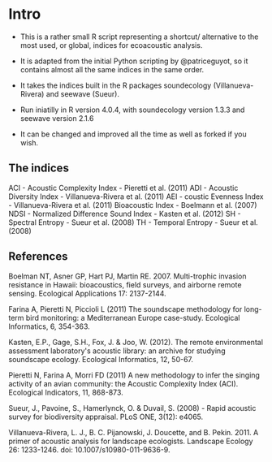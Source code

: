 # Intro

- This is a rather small R script representing a shortcut/ alternative to the most used, or global, indices for ecoacoustic analysis.

- It is adapted from the initial Python scripting by @patriceguyot, so it contains almost all the same indices in the same order.

- It takes the indices built in the R packages soundecology (Villanueva-Rivera) and seewave (Sueur).

-  Run iniatilly in R version 4.0.4, with soundecology version 1.3.3 and seewave version 2.1.6

- It can be changed and improved all the time as well as forked if you wish.

## The indices

ACI - Acoustic Complexity Index - Pieretti et al. (2011)
ADI - Acoustic Diversity Index - Villanueva-Rivera et al. (2011)
AEI - coustic Evenness Index - Villanueva-Rivera et al. (2011)
Bioacoustic Index - Boelmann et al. (2007)
NDSI - Normalized Difference Sound Index - Kasten et al. (2012)
SH - Spectral Entropy - Sueur et al. (2008)
TH - Temporal Entropy - Sueur et al. (2008)

## References

Boelman NT, Asner GP, Hart PJ, Martin RE. 2007. Multi-trophic invasion resistance in Hawaii: bioacoustics, field surveys, and airborne remote sensing. Ecological Applications 17: 2137-2144.

Farina A, Pieretti N, Piccioli L (2011) The soundscape methodology for long-term bird monitoring: a Mediterranean Europe case-study. Ecological Informatics, 6, 354-363.

Kasten, E.P., Gage, S.H., Fox, J. & Joo, W. (2012). The remote environmental assessment laboratory's acoustic library: an archive for studying soundscape ecology. Ecological Informatics, 12, 50-67.

Pieretti N, Farina A, Morri FD (2011) A new methodology to infer the singing activity of an avian community: the Acoustic Complexity Index (ACI). Ecological Indicators, 11, 868-873.

Sueur, J., Pavoine, S., Hamerlynck, O. & Duvail, S. (2008) - Rapid acoustic survey for biodiversity appraisal. PLoS ONE, 3(12): e4065.

Villanueva-Rivera, L. J., B. C. Pijanowski, J. Doucette, and B. Pekin. 2011. A primer of acoustic analysis for landscape ecologists. Landscape Ecology 26: 1233-1246. doi: 10.1007/s10980-011-9636-9.

